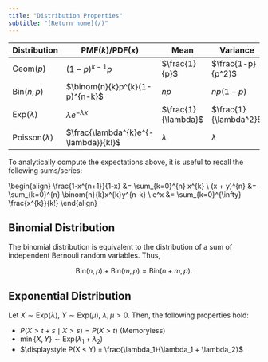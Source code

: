 ```yaml
---
title: "Distribution Properties"
subtitle: "[Return home](/)"
---
```


| Distribution              | PMF$(k)$/PDF$(x)$                    | Mean                | Variance              |
|---------------------------|--------------------------------------|---------------------|-----------------------|
| $\mbox{Geom}(p)$          | $(1-p)^{k-1}p$                       | $\frac{1}{p}$       | $\frac{1-p}{p^2}$     |
| $\mbox{Bin}(n, p)$        | $\binom{n}{k}p^{k}(1-p)^{n-k}$       | $np$                | $np(1-p)$             |
| $\mbox{Exp}(\lambda)$     | $\lambda e^{-\lambda x}$             | $\frac{1}{\lambda}$ | $\frac{1}{\lambda^2}$ |
| $\mbox{Poisson}(\lambda)$ | $\frac{\lambda^{k}e^{-\lambda}}{k!}$ | $\lambda$           | $\lambda$             |

To analytically compute the expectations above,
it is useful to recall the following sums/series:

\begin{align}
\frac{1-x^{n+1}}{1-x} &= \sum_{k=0}^{n} x^{k} \\
(x + y)^{n} &= \sum_{k=0}^{n} \binom{n}{k}x^{k}y^{n-k} \\
e^x &= \sum_{k=0}^{\infty} \frac{x^{k}}{k!}
\end{align}

## Binomial Distribution

The binomial distribution is equivalent to the
distribution of a sum of independent Bernouli random variables. Thus,

$$\mbox{Bin}(n, p) + \mbox{Bin}(m, p) = \mbox{Bin}(n + m, p).$$

## Exponential Distribution

Let $X\sim \mbox{Exp}(\lambda)$, $Y\sim \mbox{Exp}(\mu)$, $\lambda, \mu > 0$.
Then, the following properties hold:

- $P(X > t + s \mid X > s) = P(X > t)$ (Memoryless)
- $\min\{X, Y\} \sim \mbox{Exp}(\lambda_1 + \lambda_2)$
- $\displaystyle P(X < Y) = \frac{\lambda_1}{\lambda_1 + \lambda_2}$
